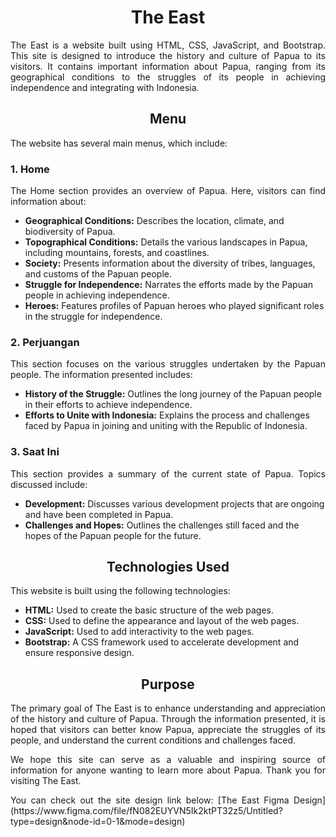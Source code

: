 <h1 align="center">The East</h1>

<p align="justify">
The East is a website built using HTML, CSS, JavaScript, and Bootstrap. This site is designed to introduce the history and culture of Papua to its visitors. It contains important information about Papua, ranging from its geographical conditions to the struggles of its people in achieving independence and integrating with Indonesia.
</p>

<h2 align="center">Menu</h2>

The website has several main menus, which include:

### 1. Home

<p align="justify">
The Home section provides an overview of Papua. Here, visitors can find information about:

- **Geographical Conditions:** Describes the location, climate, and biodiversity of Papua.
- **Topographical Conditions:** Details the various landscapes in Papua, including mountains, forests, and coastlines.
- **Society:** Presents information about the diversity of tribes, languages, and customs of the Papuan people.
- **Struggle for Independence:** Narrates the efforts made by the Papuan people in achieving independence.
- **Heroes:** Features profiles of Papuan heroes who played significant roles in the struggle for independence.
</p>

### 2. Perjuangan

<p align="justify">
This section focuses on the various struggles undertaken by the Papuan people. The information presented includes:

- **History of the Struggle:** Outlines the long journey of the Papuan people in their efforts to achieve independence.
- **Efforts to Unite with Indonesia:** Explains the process and challenges faced by Papua in joining and uniting with the Republic of Indonesia.
</p>

### 3. Saat Ini

<p align="justify">
This section provides a summary of the current state of Papua. Topics discussed include:

- **Development:** Discusses various development projects that are ongoing and have been completed in Papua.
- **Challenges and Hopes:** Outlines the challenges still faced and the hopes of the Papuan people for the future.
</p>

<h2 align="center">Technologies Used</h2>

<p align="justify">
This website is built using the following technologies:

- **HTML:** Used to create the basic structure of the web pages.
- **CSS:** Used to define the appearance and layout of the web pages.
- **JavaScript:** Used to add interactivity to the web pages.
- **Bootstrap:** A CSS framework used to accelerate development and ensure responsive design.
</p>

<h2 align="center">Purpose</h2>

<p align="justify">
The primary goal of The East is to enhance understanding and appreciation of the history and culture of Papua. Through the information presented, it is hoped that visitors can better know Papua, appreciate the struggles of its people, and understand the current conditions and challenges faced.
</p>

<p align="justify">
We hope this site can serve as a valuable and inspiring source of information for anyone wanting to learn more about Papua. Thank you for visiting The East.
</p>

<p align="justify">
You can check out the site design link below:
[The East Figma Design](https://www.figma.com/file/fN082EUYVN5Ik2ktPT32z5/Untitled?type=design&node-id=0-1&mode=design)
</p>
